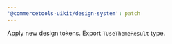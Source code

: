 ```yaml
---
'@commercetools-uikit/design-system': patch
---
```


Apply new design tokens.
Export `TUseThemeResult` type.
